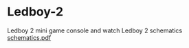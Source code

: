 # Ledboy-2
Ledboy 2 mini game console and watch
Ledboy 2 schematics
[schematics.pdf](https://github.com/user-attachments/files/16646703/schematics.pdf)
